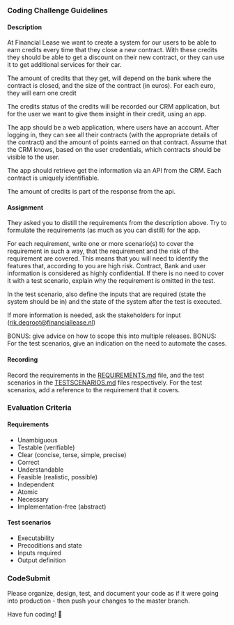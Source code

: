 ### Coding Challenge Guidelines

#### Description

At Financial Lease we want to create a system for our users to be able to earn credits every time
that they close a new contract. With these credits they should be able to get a discount on their
new contract, or they can use it to get additional services for their car.

The amount of credits that they get, will depend on the bank where the contract is closed, and the
size of the contract (in euros). For each euro, they will earn one credit

The credits status of the credits will be recorded our CRM application, but for the user we want to
give them insight in their credit, using an app. 

The app should be a web application, where users have an account. After logging in, they can see
all their contracts (with the appropriate details of the contract) and the amount of points earned on
that contract.
Assume that the CRM knows, based on the user credentials, which contracts should be visible to the user.

The app should retrieve get the information via an API from the CRM. Each contract is uniquely
identifiable.

The amount of credits is part of the response from the api.

#### Assignment

They asked you to distill the requirements from the description above. Try to formulate the
requirements (as much as you can distill) for the app.

For each requirement, write one or more scenario(s) to cover the requirement in such a way, that the
requirement and the risk of the requirement are covered. This means that you will need to identify the
features that, according to you are high risk. Contract, Bank and user information is considered as highly
confidential. If there is no need to cover it with a test scenario, explain why the requirement is omitted
in the test.

In the test scenario, also define the inputs that are required (state the system should be in) and the
state of the system after the test is executed.

If more information is needed, ask the stakeholders for input (rik.degroot@financiallease.nl)

BONUS: give advice on how to scope this into multiple releases.
BONUS: For the test scenarios, give an indication on the need to automate the cases.

#### Recording

Record the requirements in the [REQUIREMENTS.md](REqUIREMENTS.md) file, and the test scenarios in the
[TESTSCENARIOS.md](TESTSCENARIOS.md) files respectively. For the test scenarios, add a reference to
the requirement that it covers.

### Evaluation Criteria

#### Requirements

* Unambiguous
* Testable (verifiable)
* Clear (concise, terse, simple, precise)
* Correct
* Understandable
* Feasible (realistic, possible)
* Independent
* Atomic
* Necessary
* Implementation-free (abstract)

#### Test scenarios

* Executability
* Precoditions and state
* Inputs required
* Output definition

### CodeSubmit

Please organize, design, test, and document your code as if it were
going into production - then push your changes to the master branch.

Have fun coding! 🚀
